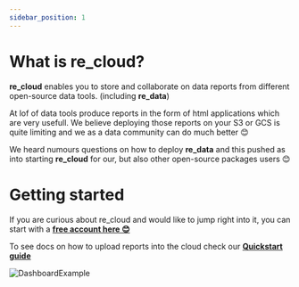 ```yaml
---
sidebar_position: 1
---
```


# What is re_cloud?

**re_cloud** enables you to store and collaborate on data reports from different open-source data tools. (including **re_data**)

At lof of data tools produce reports in the form of html applications which are very usefull. We believe deploying those reports on your S3 or GCS is quite limiting and we as a data community can do much better 😊 

We heard numours questions on how to deploy **re_data** and this pushed as into starting **re_cloud** for our, but also other open-source packages users 😊

# Getting started

If you are curious about re_cloud and would like to jump right into it, you can start with a **[free account here 😊](https://cloud.getre.io/#/register)**

To see docs on how to upload reports into the cloud check our **[Quickstart guide](/docs/re_cloud/quickstart)**

![DashboardExample](/screenshots/cloud/dashboard.png)